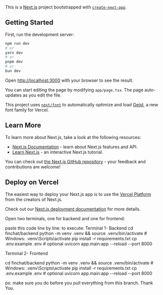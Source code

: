 This is a [Next.js](https://nextjs.org) project bootstrapped with [`create-next-app`](https://nextjs.org/docs/app/api-reference/cli/create-next-app).

## Getting Started

First, run the development server:

```bash
npm run dev
# or
yarn dev
# or
pnpm dev
# or
bun dev
```

Open [http://localhost:3000](http://localhost:3000) with your browser to see the result.

You can start editing the page by modifying `app/page.tsx`. The page auto-updates as you edit the file.

This project uses [`next/font`](https://nextjs.org/docs/app/building-your-application/optimizing/fonts) to automatically optimize and load [Geist](https://vercel.com/font), a new font family for Vercel.

## Learn More

To learn more about Next.js, take a look at the following resources:

- [Next.js Documentation](https://nextjs.org/docs) - learn about Next.js features and API.
- [Learn Next.js](https://nextjs.org/learn) - an interactive Next.js tutorial.

You can check out [the Next.js GitHub repository](https://github.com/vercel/next.js) - your feedback and contributions are welcome!

## Deploy on Vercel

The easiest way to deploy your Next.js app is to use the [Vercel Platform](https://vercel.com/new?utm_medium=default-template&filter=next.js&utm_source=create-next-app&utm_campaign=create-next-app-readme) from the creators of Next.js.

Check out our [Next.js deployment documentation](https://nextjs.org/docs/app/building-your-application/deploying) for more details.


Open two terminals, one for backend and one for frontend:

paste this code line by line:
to execute:
Terminal 1- Backend
cd finchat/backend
python -m venv .venv && source .venv/bin/activate  # Windows: .venv\Scripts\activate
pip install -r requirements.txt
cp .env.example .env  # optional
uvicorn app.main:app --reload --port 8000

Terminal 2- Frontend

cd finchat/backend
python -m venv .venv && source .venv/bin/activate  # Windows: .venv\Scripts\activate
pip install -r requirements.txt
cp .env.example .env  # optional
uvicorn app.main:app --reload --port 8000

ps: make sure you do before you pull everything from this branch. 
Thank You.



